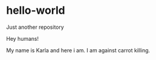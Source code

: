 # hello-world
Just another repository

Hey humans!

My name is Karla and here i am. 
I am against carrot killing. 

